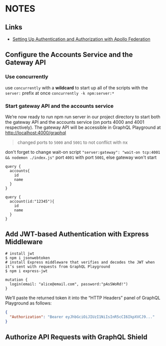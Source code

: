 # NOTES

## Links

- [Setting Up Authentication and Authorization with Apollo Federation](https://www.apollographql.com/blog/setting-up-authentication-and-authorization-with-apollo-federation/)

## Configure the Accounts Service and the Gateway API

### Use concurrently

use `concurrently` with a **wildcard** to start up all of the scripts with the `server:` prefix at once `concurrently -k npm:server:*`

### Start gateway API and the accounts service

We’re now ready to run npm run server in our project directory to start both the gateway API and the accounts service (on ports 4000 and 4001 respectively). The gateway API will be accessible in GraphQL Playground at <http://localhost:4000/graphql>

> changed ports to `5000` and `5001` to not conflict with nx

don't forget to change wait-on script `"server:gateway": "wait-on tcp:4001 && nodemon ./index.js"` port `4001` with port `5001`, else gateway won't start

```gql
query {
  accounts{
    id
    name
  }
}
```

```gql
query {
  account(id:"12345"){
    id
    name
  }
}
```

## Add JWT-based Authentication with Express Middleware

```shell
# install jwt
$ npm i jsonwebtoken 
# install Express middleware that verifies and decodes the JWT when it’s sent with requests from GraphQL Playground
$ npm i express-jwt
```

```gql
mutation {
  login(email: "alice@email.com", password:"pAsSWoRd!")
}
```

We’ll paste the returned token it into the “HTTP Headers” panel of GraphQL Playground as follows:

```json
{
  "Authorization": "Bearer eyJhbGciOiJIUzI1NiIsInR5cCI6IkpXVCJ9..."
}
```

## Authorize API Requests with GraphQL Shield


